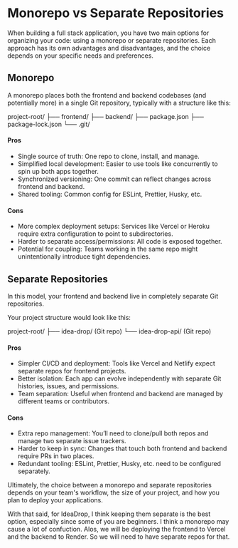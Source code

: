 # Monorepo vs Separate Repositories

When building a full stack application, you have two main options for organizing your code: using a monorepo or separate repositories. Each approach has its own advantages and disadvantages, and the choice depends on your specific needs and preferences.

## Monorepo

A monorepo places both the frontend and backend codebases (and potentially more) in a single Git repository, typically with a structure like this:

project-root/
├── frontend/
├── backend/
├── package.json
├── package-lock.json
└── .git/

#### Pros

- Single source of truth: One repo to clone, install, and manage.
- Simplified local development: Easier to use tools like concurrently to spin up both apps together.
- Synchronized versioning: One commit can reflect changes across frontend and backend.
- Shared tooling: Common config for ESLint, Prettier, Husky, etc.

#### Cons

- More complex deployment setups: Services like Vercel or Heroku require extra configuration to point to subdirectories.
- Harder to separate access/permissions: All code is exposed together.
- Potential for coupling: Teams working in the same repo might unintentionally introduce tight dependencies.

## Separate Repositories

In this model, your frontend and backend live in completely separate Git repositories.

Your project structure would look like this:

project-root/
├── idea-drop/ (Git repo)
└── idea-drop-api/ (Git repo)

#### Pros

- Simpler CI/CD and deployment: Tools like Vercel and Netlify expect separate repos for frontend projects.
- Better isolation: Each app can evolve independently with separate Git histories, issues, and permissions.
- Team separation: Useful when frontend and backend are managed by different teams or contributors.

#### Cons

- Extra repo management: You’ll need to clone/pull both repos and manage two separate issue trackers.
- Harder to keep in sync: Changes that touch both frontend and backend require PRs in two places.
- Redundant tooling: ESLint, Prettier, Husky, etc. need to be configured separately.

Ultimately, the choice between a monorepo and separate repositories depends on your team's workflow, the size of your project, and how you plan to deploy your applications.

With that said, for IdeaDrop, I think keeping them separate is the best option, especially since some of you are beginners. I think a monorepo may cause a lot of confuction. Alos, we will be deploying the frontend to Vercel and the backend to Render. So we will need to have separate repos for that.

